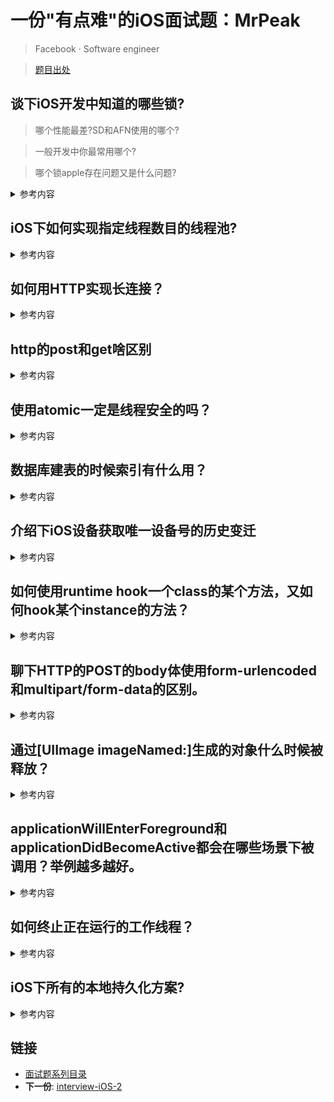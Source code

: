 
# 一份"有点难"的iOS面试题：MrPeak 

> Facebook · Software engineer 

>[题目出处](https://zhuanlan.zhihu.com/p/22834934)


## 谈下iOS开发中知道的哪些锁? 

> 哪个性能最差?SD和AFN使用的哪个?

>  一般开发中你最常用哪个? 

> 哪个锁apple存在问题又是什么问题?
 
<details>
<summary> 参考内容 </summary>

- 我们在使用多线程的时候多个线程可能会访问同一块资源，这样就很容易引发数据错乱和数据安全等问题，这时候就需要我们保证每次只有一个线程访问这一块资源，锁 应运而生

- `@synchronized` 性能最差,SD和AFN等框架使用这个.

- NSRecursiveLock 和NSLock ：建议使用前者，避免循环调用出现**死锁**

- OSSpinLock 自旋锁 ,存在的问题是, 优先级反转问题,破坏了spinlock

- dispatch_semaphore 信号量 : 保持线程同步为线程加锁

```objc
dispatch_semaphore_t signal = dispatch_semaphore_create(1); 

dispatch_time_t overTime = dispatch_time(DISPATCH_TIME_NOW, 1.0f * NSEC_PER_SEC);
//Thread1
dispatch_async(dispatch_get_global_queue(DISPATCH_QUEUE_PRIORITY_DEFAULT, 0), ^{
    NSLog(@"Thread1 waiting");
    dispatch_semaphore_wait(signal, overTime); //signal 值 -1
    NSLog(@"Thread1");
    dispatch_semaphore_signal(signal); //signal 值 +1
    NSLog(@"Thread1 send signal");
});

//Thread2
dispatch_async(dispatch_get_global_queue(DISPATCH_QUEUE_PRIORITY_DEFAULT, 0), ^{
    NSLog(@"Thread2 waiting");
    dispatch_semaphore_wait(signal, overTime);
    NSLog(@"Thread2");
    dispatch_semaphore_signal(signal);
    NSLog(@"Thread2 send signal");
});
dispatch_semaphore_create(1)： 若传入为0(over time 失效) 则阻塞线程并等待timeout,时间到后会执行其后的语句,

dispatch_semaphore_wait(signal, overTime)：可以理解为 lock,会使得 signal 值 -1

dispatch_semaphore_signal(signal)：可以理解为 unlock,会使得 signal 值 +1

```

</details>
 

## iOS下如何实现指定线程数目的线程池?

<details>
<summary> 参考内容 </summary>

- 循环通过pthread_create创建线程，创建s_tf thread对象做为线程句，加入线程数组,s_tftask_content->methord初始化为空函数

- 创建任务执行函数，执行完通过task初始化函数后，在执行函数中通过pthread_cond_wait信号将当前创建的线程挂起

- 创建完之后，程序中将会有n个挂起状态的线程，当需要执行新的task的时候查找，我们就可以根据不同的task标志在k_threads中查询出空闲线程，并创建新的s_tftask_content加入s_tfthread的任务列表，通过pthread_cond_signal重新唤醒该线程继续执行任务

</details>

## 如何用HTTP实现长连接？
<details>
<summary> 参考内容 </summary>

- HTTP是无状态的，要维持一个长连接可以用**心跳包**方式
- 丢包，沾包 ,实际上http连接进行轮询.(滴滴打车较早期版本采用的方式，耗费流量)
- 定时轮询会存在延迟 用户体验就不好

</details>

## http的post和get啥区别
<details>
<summary> 参考内容 </summary>

- 从语义角度分析

	- 安全性:不会引发 server 端的改变 
	- 幂等:同一个方法请求多次结果相同
	- 可缓存（Get）

</details>


## 使用atomic一定是线程安全的吗？
<details>
<summary> 参考内容 </summary>

- 只是针对取值和赋值线程安全
	- 数组的初始化，赋值，取值安全
	- 数组的添加数据元素并非线程安全
- BOOL 类型 修饰符不受到atomic或者noatomic影响
</details>


## 数据库建表的时候索引有什么用？
<details>
<summary> 参考内容 </summary>

- 创建索引可以大大提高系统的性能，加快数据的检索速度，加速表和表之间的连接，保证数据库表中每一行数据的唯一性
- 但是有些列不应该创建索引，需要综合考虑.

</details>

## 介绍下iOS设备获取唯一设备号的历史变迁

<details>
<summary> 参考内容 </summary>

#### iOS中获取设备唯一标示符的方法一直随版本的更新而变化
- iOS 2.0版本以后UIDevice提供一个获取设备唯一标识符的方法uniqueIdentifier
- iOS6是用WiFi的mac地址
- iOS7-iOS10.2通过KeyChain来保存获取到的UDID,因为APP删了再装回来，也可以从KeyChain中读取回来 (广告收益计算等)
- [10.3后用户删掉一个 App，之后再重装就只能手动登录一次](http://mt.sohu.com/20170310/n482880968.shtml) 

</details>


## 如何使用runtime hook一个class的某个方法，又如何hook某个instance的方法？

<details>
<summary> 参考内容 </summary>

> 这个问题,首先要考虑怎么回答才能不被套路 

- 考虑 hook是否有公开头文件的类，有的话写一个Utility函数，再使用category，
- 没有的话就建一个类作为新函数载体，然后先为被hook的类增加函数，再替换。
- 如何hook某个instance的方法，应该可以定义一个函数指针变量(IMP)，hook时将要调用的地址赋给这个变量，调用时把这个变量当作函数来用 (参考：RAC框架hook)

</details>


## 聊下HTTP的POST的body体使用form-urlencoded和multipart/form-data的区别。

<details>
<summary> 参考内容 </summary>

- multipart/form-data是当上传文件或者二进制数据和非ASCII数据使用 ,AFN请求如何设置? 

```objc
[requestSerializer setValue:@"multipart/form-data" forHTTPHeaderField:@"content-type"];
```
- form-urlencoded是默认的mime内容编码类型，是通用的，但是它在传输比较大的二进制或者文本数据时效率极低
- 交互:GET,POST,PUT,PATCH,DELETE等
	- AFN的PATCH貌似数组存在问题.

</details>



## 通过[UIImage imageNamed:]生成的对象什么时候被释放？

<details>
<summary> 参考内容 </summary>

- 建议针对小图标/场景出现较多图片（此类方式加载，会缓存到内存）
- `@autoreleasepool` 如果没有使用局部释放池，**并且在主线程，则是当前主线程Runloop一次循环结束前释放**。
- imageWithContentsOfFile ： 加载适用于大图片,不常用的图片,一般无引用时候,会释放

</details>


## applicationWillEnterForeground和applicationDidBecomeActive都会在哪些场景下被调用？举例越多越好。

<details>
<summary> 参考内容 </summary>

- applicationDidBecomeActive
	- APP首次启动用户授权后，会调用此函数
	- APP处于激活态
 - applicationWillEnterForeground：从后台进入前台

- 场景
	- 推送、做支付
	- 跳转app
	- 后台杀进程的时候、IM、第三方授权分享登录回调情况下等

</details>



## 如何终止正在运行的工作线程？
<details>
<summary> 参考内容 </summary>

- 线程中调用exit、pthread_exit、pthread_kill、pthread_cancel
- NSOperation ,接口设计的cancle **实际上只能取消还未运行的,已经运行的无法取消**.

</details>

## iOS下所有的本地持久化方案?

<details>
<summary> 参考内容 </summary>

- 沙盒 
 - plist文件（属性列表）
 - preference（偏好设置）
 
- NSKeyedArchiver（归档）

- SQLite 3

- CoreData
- Realm 

</details>


## 链接

- [面试题系列目录](../README.md)
- **下一份**: [interview-iOS-2](02interview-iOS-2.md)
